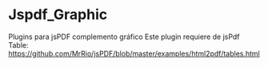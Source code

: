 # Jspdf_Graphic
Plugins para jsPDF complemento gráfico 
Este plugin requiere de jsPdf Table: https://github.com/MrRio/jsPDF/blob/master/examples/html2pdf/tables.html


